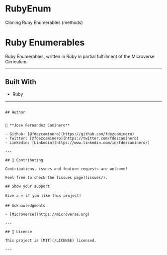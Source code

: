 # RubyEnum
Cloning Ruby Enumerables (methods)

# Ruby Enumerables
Ruby Enumerables, written in Ruby in partial fulfillment of the Microverse Cirriculum.

---

## Built With

- Ruby

---
```

## Author


👤 **Jose Fernandez Caminero**

- Github: [@fdezcaminero](https://github.com/fdezcaminero)
- Twitter: [@fdezcaminero](https://twitter.com/fdezcaminero)
- Linkedin: [Linkedin](https://www.linkedin.com/in/fdezcaminero/)

---

## 🤝 Contributing

Contributions, issues and feature requests are welcome!

Feel free to check the [issues page](issues/).

## Show your support

Give a ⭐️ if you like this project!

## Acknowledgments

- [Microverse](https://microverse.org)

---

## 📝 License

This project is [MIT](/LICENSE) licensed.

---
